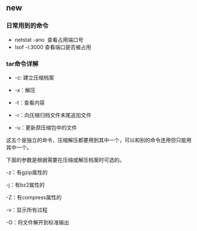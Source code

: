## new

### 日常用到的命令 
+ netstat -ano  查看占用端口号
+ lsof -i:3000 查看端口是否被占用


### tar命令详解

+ -c: 建立压缩档案

+ -x：解压

+ -t：查看内容

+ -r：向压缩归档文件末尾追加文件

+ -u：更新原压缩包中的文件

这五个是独立的命令，压缩解压都要用到其中一个，可以和别的命令连用但只能用其中一个。

下面的参数是根据需要在压缩或解压档案时可选的。

-z：有gzip属性的

-j：有bz2属性的

-Z：有compress属性的

-v：显示所有过程

-O：将文件解开到标准输出
